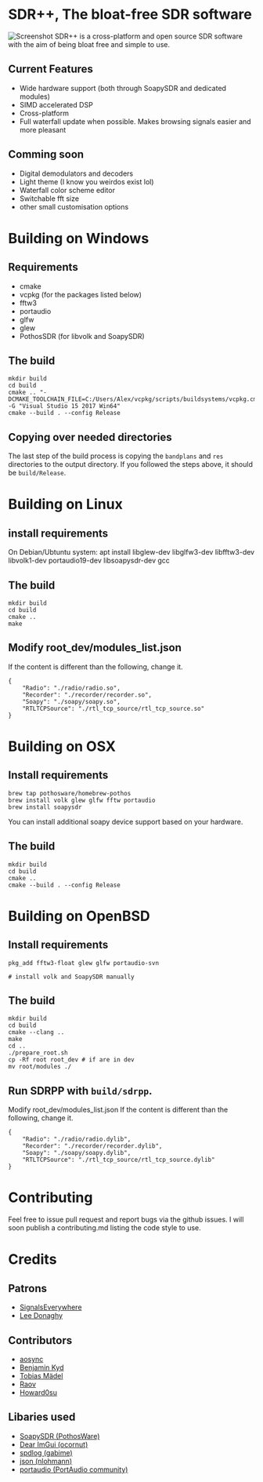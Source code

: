 # SDR++, The bloat-free SDR software

![Screenshot](https://i.imgur.com/WejsiFN.png)
SDR++ is a cross-platform and open source SDR software with the aim of being bloat free and simple to use.

## Current Features

* Wide hardware support (both through SoapySDR and dedicated modules)
* SIMD accelerated DSP
* Cross-platform
* Full waterfall update when possible. Makes browsing signals easier and more pleasant

## Comming soon

* Digital demodulators and decoders
* Light theme (I know you weirdos exist lol)
* Waterfall color scheme editor
* Switchable fft size
* other small customisation options

# Building on Windows
## Requirements

* cmake
* vcpkg (for the packages listed below)
* fftw3
* portaudio
* glfw
* glew
* PothosSDR (for libvolk and SoapySDR)

## The build
```
mkdir build
cd build
cmake .. "-DCMAKE_TOOLCHAIN_FILE=C:/Users/Alex/vcpkg/scripts/buildsystems/vcpkg.cmake" -G "Visual Studio 15 2017 Win64"
cmake --build . --config Release
```

## Copying over needed directories
The last step of the build process is copying the `bandplans` and `res` directories to the output directory.
If you followed the steps above, it should be `build/Release`.

# Building on Linux
## install requirements
On Debian/Ubtuntu system:
apt install libglew-dev libglfw3-dev libfftw3-dev libvolk1-dev portaudio19-dev libsoapysdr-dev gcc

## The build
```
mkdir build
cd build
cmake ..
make
```

## Modify root_dev/modules_list.json
If the content is different than the following, change it.
```
{
    "Radio": "./radio/radio.so",
    "Recorder": "./recorder/recorder.so",
    "Soapy": "./soapy/soapy.so",
    "RTLTCPSource": "./rtl_tcp_source/rtl_tcp_source.so"
}
```

# Building on OSX
## Install requirements
```
brew tap pothosware/homebrew-pothos
brew install volk glew glfw fftw portaudio
brew install soapysdr
```
You can install additional soapy device support based on your hardware.

## The build
```
mkdir build
cd build
cmake ..
cmake --build . --config Release
```

# Building on OpenBSD
## Install requirements
```
pkg_add fftw3-float glew glfw portaudio-svn

# install volk and SoapySDR manually
```

## The build
```
mkdir build
cd build
cmake --clang ..
make
cd ..
./prepare_root.sh
cp -Rf root root_dev # if are in dev
mv root/modules ./
```

## Run SDRPP with `build/sdrpp`.
Modify root_dev/modules_list.json
If the content is different than the following, change it.
```
{
    "Radio": "./radio/radio.dylib",
    "Recorder": "./recorder/recorder.dylib",
    "Soapy": "./soapy/soapy.dylib",
    "RTLTCPSource": "./rtl_tcp_source/rtl_tcp_source.dylib"
}
```

# Contributing

Feel free to issue pull request and report bugs via the github issues.
I will soon publish a contributing.md listing the code style to use.

# Credits

## Patrons
* [SignalsEverywhere](https://signalseverywhere.com/)
* [Lee Donaghy](https://github.com/github)

## Contributors
* [aosync](https://github.com/aosync)
* [Benjamin Kyd](https://github.com/benkyd)
* [Tobias Mädel](https://github.com/Manawyrm)
* [Raov](https://twitter.com/raov_birbtog)
* [Howard0su](https://github.com/howard0su)

## Libaries used
* [SoapySDR (PothosWare)](https://github.com/pothosware/SoapySDR)
* [Dear ImGui (ocornut)](https://github.com/ocornut/imgui)
* [spdlog (gabime)](https://github.com/gabime/spdlog)
* [json (nlohmann)](https://github.com/nlohmann/json)
* [portaudio (PortAudio community)](http://www.portaudio.com/)
